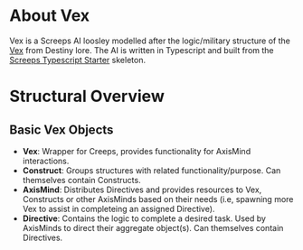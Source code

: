 # About Vex

Vex is a Screeps AI loosley modelled after the logic/military structure of the [Vex](https://www.destinypedia.com/Vex) from Destiny lore. The AI is written in Typescript and built from the [Screeps Typescript Starter](https://github.com/screepers/screeps-typescript-starter) skeleton.

# Structural Overview

## Basic Vex Objects

- **Vex**: Wrapper for Creeps, provides functionality for AxisMind interactions.
- **Construct**: Groups structures with related functionality/purpose. Can themselves contain Constructs.
- **AxisMind**: Distributes Directives and provides resources to Vex, Constructs or other AxisMinds based on their needs (i.e, spawning more Vex to assist in completeing an assigned Directive).
- **Directive**: Contains the logic to complete a desired task. Used by AxisMinds to direct their aggregate object(s). Can themselves contain Directives.
